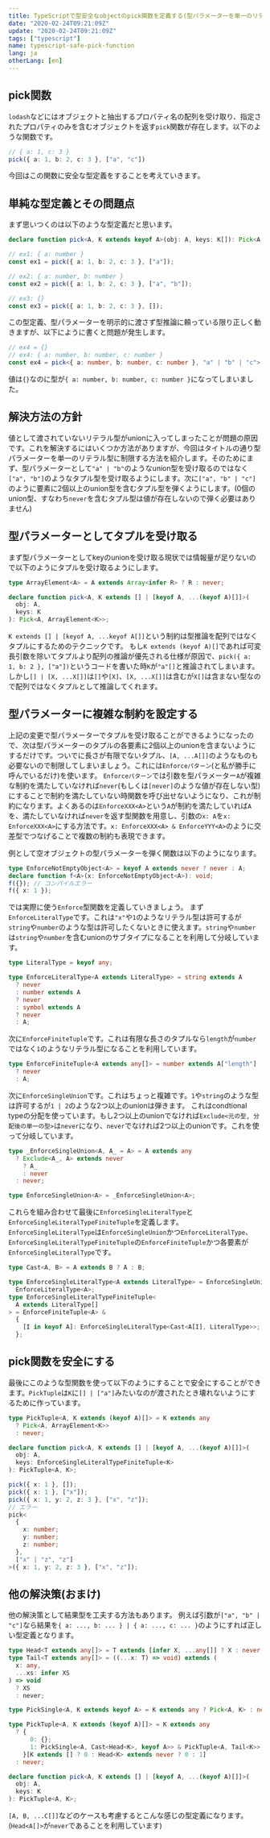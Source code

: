 ```yaml
---
title: TypeScriptで型安全なobjectのpick関数を定義する(型パラメーターを単一のリテラル型に制限する方法)
date: "2020-02-24T09:21:09Z"
update: "2020-02-24T09:21:09Z"
tags: ["typescript"]
name: typescript-safe-pick-function
lang: ja
otherLang: [en]
---
```


## pick関数
`lodash`などにはオブジェクトと抽出するプロパティ名の配列を受け取り、指定されたプロパティのみを含むオブジェクトを返す`pick`関数が存在します。以下のような関数です。

```ts
// { a: 1, c: 3 }
pick({ a: 1, b: 2, c: 3 }, ["a", "c"])
```

今回はこの関数に安全な型定義をすることを考えていきます。

## 単純な型定義とその問題点
まず思いつくのは以下のような型定義だと思います。

```ts
declare function pick<A, K extends keyof A>(obj: A, keys: K[]): Pick<A, K>;

// ex1: { a: number }
const ex1 = pick({ a: 1, b: 2, c: 3 }, ["a"]);

// ex2: { a: number, b: number }
const ex2 = pick({ a: 1, b: 2, c: 3 }, ["a", "b"]);

// ex3: {}
const ex3 = pick({ a: 1, b: 2, c: 3 }, []);
```

この型定義、型パラメーターを明示的に渡さず型推論に頼っている限り正しく動きますが、以下にように書くと問題が発生します。

```ts
// ex4 = {}
// ex4: { a: number, b: number, c: number }
const ex4 = pick<{ a: number, b: number, c: number }, "a" | "b" | "c">({ a: 1, b: 2, c: 3 }, []);
```

値は`{}`なのに型が`{ a: number, b: number, c: number }`になってしまいました。

## 解決方法の方針
値として渡されていないリテラル型がunionに入ってしまったことが問題の原因です。これを解決するにはいくつか方法がありますが、今回はタイトルの通り型パラメーターを単一のリテラル型に制限する方法を紹介します。そのためにまず、型パラメーターとして`"a" | "b"`のようなunion型を受け取るのではなく`["a", "b"]`のようなタプル型を受け取るようにします。次に`["a", "b" | "c"]`のように要素に2個以上のunion型を含むタプル型を弾くようにします。(0個のunion型、すなわち`never`を含むタプル型は値が存在しないので弾く必要はありません)

## 型パラメーターとしてタプルを受け取る
まず型パラメーターとしてkeyのunionを受け取る現状では情報量が足りないので以下のようにタプルを受け取るようにします。

```ts
type ArrayElement<A> = A extends Array<infer R> ? R : never;

declare function pick<A, K extends [] | [keyof A, ...(keyof A)[]]>(
  obj: A,
  keys: K
): Pick<A, ArrayElement<K>>;
```

`K extends [] | [keyof A, ...keyof A[]]`という制約は型推論を配列ではなくタプルにするためのテクニックです。
もし`K extends (keyof A)[]`であれば可変長引数を除いてタプルより配列の推論が優先される仕様が原因で、`pick({ a: 1, b: 2 }, ["a"])`というコードを書いた時`K`が`"a"[]`と推論されてしまいます。しかし`[] | [X, ...X[]]`は`[]`や`[X]`、`[X, ...X[]]`は含むが`X[]`は含まない型なので配列ではなくタプルとして推論してくれます。

## 型パラメーターに複雑な制約を設定する
上記の変更で型パラメーターでタプルを受け取ることができるようになったので、次は型パラメーターのタプルの各要素に2個以上のunionを含まないようにするだけです。ついでに長さが有限でないタプル、`[A, ...A[]]`のようなものも必要ないので制限してしまいましょう。これには`Enforceパターン`(と私が勝手に呼んでいるだけ)を使います。
`Enforceパターン`では引数を型パラメーター`A`が複雑な制約を満たしていなければ`never`(もしくは`[never]`のような値が存在しない型)にすることで制約を満たしていない時関数を呼び出せないようになり、これが制約になります。よくあるのは`EnforceXXX<A>`という`A`が制約を満たしていれば`A`を、満たしていなければ`never`を返す型関数を用意し、引数の`x: A`を`x: EnforceXXX<A>`にする方法です。`x: EnforceXXX<A> & EnforceYYY<A>`のように交差型でつなげることで複数の制約も表現できます。

例として空オブジェクトの型パラメーターを弾く関数は以下のようになります。

```ts
type EnforceNotEmptyObject<A> = keyof A extends never ? never : A;
declare function f<A>(x: EnforceNotEmptyObject<A>): void;
f({}); // コンパイルエラー
f({ x: 1 });
```

では実際に使う`Enforce`型関数を定義していきましょう。
まず`EnforceLiteralType`です。これは`"x"`や`1`のようなリテラル型は許可するが`string`や`number`のような型は許可したくないときに使えます。`string`や`number`は`string`や`number`を含むunionのサブタイプになることを利用して分岐しています。


```ts
type LiteralType = keyof any;

type EnforceLiteralType<A extends LiteralType> = string extends A
  ? never
  : number extends A
  ? never
  : symbol extends A
  ? never
  : A;
```

次に`EnforceFiniteTuple`です。これは有限な長さのタプルなら`length`が`number`ではなく`1`のようなリテラル型になることを利用しています。

```ts
type EnforceFiniteTuple<A extends any[]> = number extends A["length"]
  ? never
  : A;
```

次に`EnforceSingleUnion`です。これはちょっと複雑です。`1`や`string`のような型は許可するが`1 | 2`のような2つ以上のunionは弾きます。
これはcondtional typeの分配を使っています。もし2つ以上のunionでなければ`Exclude<元の型, 分配後の単一の型>`は`never`になり、`never`でなければ2つ以上のunionです。これを使って分岐しています。

```ts
type _EnforceSingleUnion<A, A_ = A> = A extends any
  ? Exclude<A_, A> extends never
    ? A_
    : never
  : never;

type EnforceSingleUnion<A> = _EnforceSingleUnion<A>;
```

これらを組み合わせて最後に`EnforceSingleLiteralType`と`EnforceSingleLiteralTypeFiniteTuple`を定義します。
`EnforceSingleLiteralType`は`EnforceSingleUnion`かつ`EnforceLiteralType`、`EnforceSingleLiteralTypeFiniteTuple`の`EnforceFiniteTuple`かつ各要素が`EnforceSingleLiteralType`です。

```ts
type Cast<A, B> = A extends B ? A : B;

type EnforceSingleLiteralType<A extends LiteralType> = EnforceSingleUnion<A> &
  EnforceLiteralType<A>;
type EnforceSingleLiteralTypeFiniteTuple<
  A extends LiteralType[]
> = EnforceFiniteTuple<A> &
  {
    [I in keyof A]: EnforceSingleLiteralType<Cast<A[I], LiteralType>>;
  };
```

## pick関数を安全にする

最後にこのような型関数を使って以下のようにすることで安全にすることができます。`PickTuple`は`K`に`[] | ["a"]`みたいなのが渡されたとき壊れないようにするために作っています。

```ts
type PickTuple<A, K extends (keyof A)[]> = K extends any
  ? Pick<A, ArrayElement<K>>
  : never;

declare function pick<A, K extends [] | [keyof A, ...(keyof A)[]]>(
  obj: A,
  keys: EnforceSingleLiteralTypeFiniteTuple<K>
): PickTuple<A, K>;
```

```ts
pick({ x: 1 }, []);
pick({ x: 1 }, ["x"]);
pick({ x: 1, y: 2, z: 3 }, ["x", "z"]);
// エラー
pick<
  {
    x: number;
    y: number;
    z: number;
  },
  ["x" | "z", "z"]
>({ x: 1, y: 2, z: 3 }, ["x", "z"]);
```

## 他の解決策(おまけ)
他の解決策として結果型を工夫する方法もあります。
例えば引数が`["a", "b" | "c"]`なら結果を`{ a: ..., b: ... } | { a: ..., c: ... }`のようにすれば正しい型定義となります。

```ts
type Head<T extends any[]> = T extends [infer X, ...any[]] ? X : never;
type Tail<T extends any[]> = ((...x: T) => void) extends (
  x: any,
  ...xs: infer XS
) => void
  ? XS
  : never;

type PickSingle<A, K extends keyof A> = K extends any ? Pick<A, K> : never;

type PickTuple<A, K extends (keyof A)[]> = K extends any
  ? {
      0: {};
      1: PickSingle<A, Cast<Head<K>, keyof A>> & PickTuple<A, Tail<K>>;
    }[K extends [] ? 0 : Head<K> extends never ? 0 : 1]
  : never;

declare function pick<A, K extends [] | [keyof A, ...(keyof A)[]]>(
  obj: A,
  keys: K
): PickTuple<A, K>;
```

`[A, B, ...C[]]`などのケースも考慮するとこんな感じの型定義になります。(`Head<A[]>`が`never`であることを利用しています)
